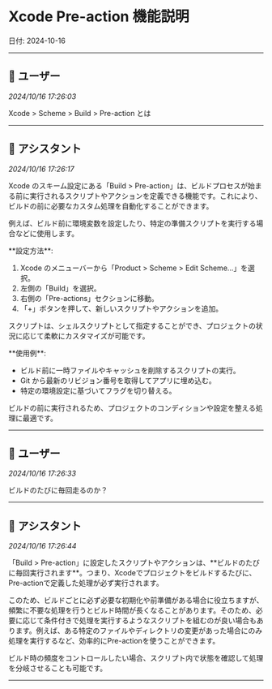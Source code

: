 # Xcode Pre-action 機能説明

日付: 2024-10-16

---

## 👤 ユーザー
*2024/10/16 17:26:03*

Xcode &gt; Scheme &gt; Build &gt; Pre-action とは

---

## 🤖 アシスタント
*2024/10/16 17:26:17*

Xcode のスキーム設定にある「Build &gt; Pre-action」は、ビルドプロセスが始まる前に実行されるスクリプトやアクションを定義できる機能です。これにより、ビルドの前に必要なカスタム処理を自動化することができます。

例えば、ビルド前に環境変数を設定したり、特定の準備スクリプトを実行する場合などに使用します。

\*\*設定方法\*\*:
1. Xcode のメニューバーから「Product &gt; Scheme &gt; Edit Scheme...」を選択。
2. 左側の「Build」を選択。
3. 右側の「Pre-actions」セクションに移動。
4. 「+」ボタンを押して、新しいスクリプトやアクションを追加。

スクリプトは、シェルスクリプトとして指定することができ、プロジェクトの状況に応じて柔軟にカスタマイズが可能です。

\*\*使用例\*\*:
- ビルド前に一時ファイルやキャッシュを削除するスクリプトの実行。
- Git から最新のリビジョン番号を取得してアプリに埋め込む。
- 特定の環境設定に基づいてフラグを切り替える。

ビルドの前に実行されるため、プロジェクトのコンディションや設定を整える処理に最適です。

---

## 👤 ユーザー
*2024/10/16 17:26:33*

ビルドのたびに毎回走るのか？

---

## 🤖 アシスタント
*2024/10/16 17:26:44*

「Build &gt; Pre-action」に設定したスクリプトやアクションは、\*\*ビルドのたびに毎回実行されます\*\*。つまり、Xcodeでプロジェクトをビルドするたびに、Pre-actionで定義した処理が必ず実行されます。

このため、ビルドごとに必ず必要な初期化や前準備がある場合に役立ちますが、頻繁に不要な処理を行うとビルド時間が長くなることがあります。そのため、必要に応じて条件付きで処理を実行するようなスクリプトを組むのが良い場合もあります。例えば、ある特定のファイルやディレクトリの変更があった場合にのみ処理を実行するなど、効率的にPre-actionを使うことができます。

ビルド時の頻度をコントロールしたい場合、スクリプト内で状態を確認して処理を分岐させることも可能です。

---
